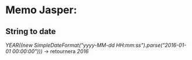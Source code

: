 # Memo Jasper:
## String to date 
*YEAR((new SimpleDateFormat("yyyy-MM-dd HH:mm:ss").parse("2016-01-01 00:00:00")))* → retournera *2016*
